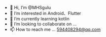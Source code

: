 - 👋 Hi, I’m @MHSgulu
- 👀 I’m interested in Android、Flutter
- 🌱 I’m currently learning kotlin
- 💞️ I’m looking to collaborate on ...
- 📫 How to reach me ... 594408294@qq.com

<!---
MHSgulu/MHSgulu is a ✨ special ✨ repository because its `README.md` (this file) appears on your GitHub profile.
You can click the Preview link to take a look at your changes.
--->
